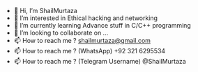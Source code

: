 - 👋 Hi, I’m ShailMurtaza
- 👀 I’m interested in Ethical hacking and networking
- 🌱 I’m currently learning Advance stuff in C/C++ programming
- 💞️ I’m looking to collaborate on ...
- 📫 How to reach me ? shailmurtaza@gmail.com
- 📫 How to reach me ? (WhatsApp) +92 321 6295534
- 📫 How to reach me ? (Telegram Username) @ShailMurtaza

<!---
ShailMurtaza/ShailMurtaza is a ✨ special ✨ repository because its `README.md` (this file) appears on your GitHub profile.
You can click the Preview link to take a look at your changes.
--->
